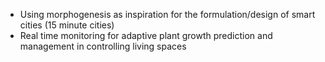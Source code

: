 - Using morphogenesis as inspiration for the formulation/design of smart cities (15 minute cities)
- Real time monitoring for adaptive plant growth prediction and management in controlling living spaces